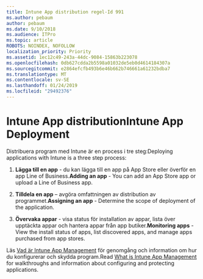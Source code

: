 ```yaml
---
title: Intune App distribution regel-Id 991
ms.author: pebaum
author: pebaum
ms.date: 9/10/2018
ms.audience: ITPro
ms.topic: article
ROBOTS: NOINDEX, NOFOLLOW
localization_priority: Priority
ms.assetid: 1ec12c49-243a-44dc-9084-15863b223078
ms.openlocfilehash: 0db627cdda2b5598a01032de5eb0d4614184307a
ms.sourcegitcommit: e2864efcfb493b6e46b662b746661a61232bdba7
ms.translationtype: MT
ms.contentlocale: sv-SE
ms.lasthandoff: 01/24/2019
ms.locfileid: "29492376"
---
```

# <a name="intune-app-deployment"></a><span data-ttu-id="b75b5-102">Intune App distribution</span><span class="sxs-lookup"><span data-stu-id="b75b5-102">Intune App Deployment</span></span>

<span data-ttu-id="b75b5-103">Distribuera program med Intune är en process i tre steg:</span><span class="sxs-lookup"><span data-stu-id="b75b5-103">Deploying applications with Intune is a three step process:</span></span>
  
1. <span data-ttu-id="b75b5-104">**Lägga till en app** - du kan lägga till en app på App Store eller överför en app Line of Business.</span><span class="sxs-lookup"><span data-stu-id="b75b5-104">**Adding an app** - You can add an App Store app or upload a Line of Business app.</span></span> 
    
2. <span data-ttu-id="b75b5-105">**Tilldela en app** – avgöra omfattningen av distribution av programmet.</span><span class="sxs-lookup"><span data-stu-id="b75b5-105">**Assigning an app** - Determine the scope of deployment of the application.</span></span> 
    
3. <span data-ttu-id="b75b5-106">**Övervaka appar** - visa status för installation av appar, lista över upptäckta appar och hantera appar från app butiker.</span><span class="sxs-lookup"><span data-stu-id="b75b5-106">**Monitoring apps** - View the install status of apps, list discovered apps, and manage apps purchased from app stores.</span></span> 
    
<span data-ttu-id="b75b5-107">Läs [Vad är Intune App Management](https://docs.microsoft.com/intune/app-management) för genomgång och information om hur du konfigurerar och skydda program.</span><span class="sxs-lookup"><span data-stu-id="b75b5-107">Read [What is Intune App Management](https://docs.microsoft.com/intune/app-management) for walkthroughs and information about configuring and protecting applications.</span></span> 
  

